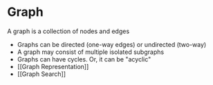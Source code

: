 # Graph

A graph is a collection of nodes and edges
- Graphs can be directed (one-way edges) or undirected (two-way)
- A graph may consist of multiple isolated subgraphs
- Graphs can have cycles. Or, it can be "acyclic"
- [[Graph Representation]]
- [[Graph Search]]